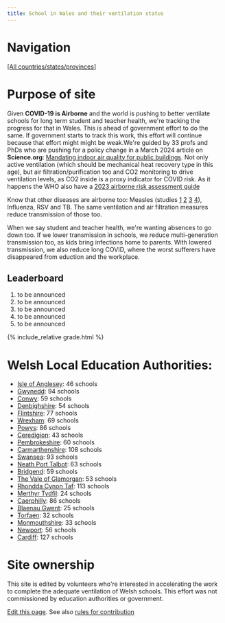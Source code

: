 ```yaml
---
title: School in Wales and their ventilation status
---
```


# Navigation

[[All countries/states/provinces]](..)

# Purpose of site

Given **COVID-19 is Airborne** and the world is pushing to better ventilate schools for long term student and teacher health, we're tracking the progress for that in Wales. This is ahead of government effort to do the same. If government starts to track this work, this effort will continue because that effort might might be weak.We're guided by 33 profs and PhDs who are pushing for a policy change in a March 2024 article on **Science.org**: [Mandating indoor air quality for public buildings](https://drive.google.com/file/d/16l_IH47cQtC7fFuafvHca7ORNVGITxx8/view). Not only active ventilation (which should be mechanical heat recovery type in this age), but air filtration/purification too and CO2 monitoring to drive ventilation levels, as CO2 inside is a proxy indicator for COVID risk. As it happens the WHO also have a [2023 airborne risk assessment guide](https://iris.who.int/handle/10665/376346)

Know that other diseases are airborne too: Measles (studies [1](https://www.ncbi.nlm.nih.gov/pmc/articles/PMC2810934/pdf/10982072.pdf) [2](https://www.ncbi.nlm.nih.gov/pmc/articles/PMC3880795/pdf/nihms532643.pdf) [3](https://pubmed.ncbi.nlm.nih.gov/31257413/) [4](https://www.sciencedirect.com/science/article/pii/S0196655316305363)), Influenza, RSV and TB. The same ventilation and air filtration measures reduce transmission of those too.

 When we say student and teacher health, we're wanting absences to go down too. If we lower transmission in schools, we reduce multi-generation transmission too, as kids bring infections home to parents. With lowered transmission, we also reduce long COVID, where the worst sufferers have disappeared from eduction and the workplace.


## Leaderboard

1. to be announced
2. to be announced
3. to be announced
4. to be announced
5. to be announced

{% include_relative grade.html %}

# Welsh Local Education Authorities:

- [Isle of Anglesey](Isle_of_Anglesey/): 46 schools
- [Gwynedd](Gwynedd/): 94 schools
- [Conwy](Conwy/): 59 schools
- [Denbighshire](Denbighshire/): 54 schools
- [Flintshire](Flintshire/): 77 schools
- [Wrexham](Wrexham/): 69 schools
- [Powys](Powys/): 86 schools
- [Ceredigion](Ceredigion/): 43 schools
- [Pembrokeshire](Pembrokeshire/): 60 schools
- [Carmarthenshire](Carmarthenshire/): 108 schools
- [Swansea](Swansea/): 93 schools
- [Neath Port Talbot](Neath_Port_Talbot/): 63 schools
- [Bridgend](Bridgend/): 59 schools
- [The Vale of Glamorgan](The_Vale_of_Glamorgan/): 53 schools
- [Rhondda Cynon Taf](Rhondda_Cynon_Taf/): 113 schools
- [Merthyr Tydfil](Merthyr_Tydfil/): 24 schools
- [Caerphilly](Caerphilly/): 86 schools
- [Blaenau Gwent](Blaenau_Gwent/): 25 schools
- [Torfaen](Torfaen/): 32 schools
- [Monmouthshire](Monmouthshire/): 33 schools
- [Newport](Newport/): 56 schools
- [Cardiff](Cardiff/): 127 schools


# Site ownership

This site is edited by volunteers who're interested in accelerating the work to complete the adequate ventilation of Welsh schools. This effort was not commissioned by education authorities or government.

[Edit this page](https://github.com/VentilationProject/Wales/edit/prif/index.md). See also [rules for contribution](./contribution_rules/)